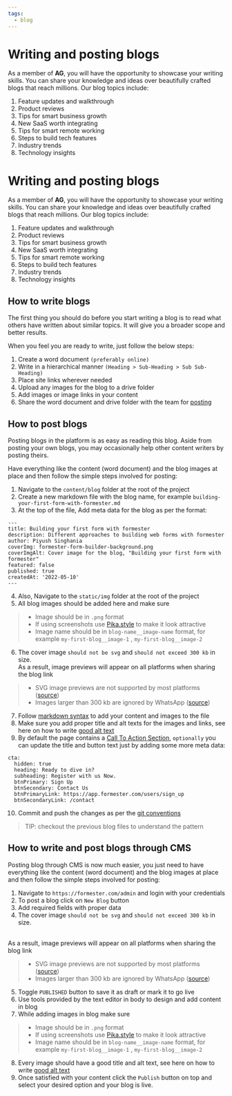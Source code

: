 ```yaml
---
tags:
  - blog
---
```


# Writing and posting blogs

As a member of **AG**, you will have the opportunity to showcase your writing skills. You can share your knowledge and ideas over beautifully crafted blogs that reach millions. Our blog topics include:

1. Feature updates and walkthrough
1. Product reviews
1. Tips for smart business growth
1. New SaaS worth integrating
1. Tips for smart remote working
1. Steps to build tech features
1. Industry trends
1. Technology insights

# Writing and posting blogs

As a member of **AG**, you will have the opportunity to showcase your writing skills. You can share your knowledge and ideas over beautifully crafted blogs that reach millions. Our blog topics include:

1. Feature updates and walkthrough
1. Product reviews
1. Tips for smart business growth
1. New SaaS worth integrating
1. Tips for smart remote working
1. Steps to build tech features
1. Industry trends
1. Technology insights

## How to write blogs

The first thing you should do before you start writing a blog is to read what others have written about similar topics. It will give you a broader scope and better results.

When you feel you are ready to write, just follow the below steps:

1. Create a word document `(preferably online)`
1. Write in a hierarchical manner `(Heading > Sub-Heading > Sub Sub-Heading)`
1. Place site links wherever needed
1. Upload any images for the blog to a drive folder
1. Add images or image links in your content
1. Share the word document and drive folder with the team for [posting](#how-to-post-blogs)

## How to post blogs

Posting blogs in the platform is as easy as reading this blog. Aside from posting your own blogs, you may occasionally help other content writers by posting theirs.

Have everything like the content (word document) and the blog images at place and then follow the simple steps involved for posting:

1. Navigate to the `content/blog` folder at the root of the project
2. Create a new markdown file with the blog name, for example `building-your-first-form-with-formester.md`
3. At the top of the file, Add meta data for the blog as per the format:

```
---
title: Building your first form with formester
description: Different approaches to building web forms with formester
author: Piyush Singhania
coverImg: formester-form-builder-background.png
coverImgAlt: Cover image for the blog, "Building your first form with formester"
featured: false
published: true
createdAt: '2022-05-10'
---
```

4. Also, Navigate to the `static/img` folder at the root of the project
5. All blog images should be added here and make sure
 > - Image should be in `.png` format
 > - If using screenshots use [Pika.style](https://stackoverflow.com/questions/21636503/use-svg-as-ogimage) to make it look attractive
 > - Image name should be in `blog-name__image-name` format, for example `my-first-blog__image-1` , `my-first-blog__image-2`
6. The cover image `should not be svg` and `should not exceed 300 kb` in size. <br>
As a result, image previews will appear on all platforms when sharing the blog link
> - SVG image previews are not supported by most platforms ([source](https://stackoverflow.com/questions/21636503/use-svg-as-ogimage))
> - Images larger than 300 kb are ignored by WhatsApp ([source](https://help.branch.io/faq/docs/why-are-some-quick-link-thumbnails-not-shown-in-whatsapp))
7. Follow [markdown syntax](https://www.markdownguide.org/basic-syntax/ "Basic Markdown Syntax") to add your content and images to the file
8. Make sure you add proper title and alt texts for the images and links, see here on how to write [good alt text](https://www.semrush.com/blog/alt-text/)
9. By default the page contains a [Call To Action Section](https://formester.com/blog/best-online-form-builders#:~:text=online%20form%20builders.-,Ready%20to%20dive%20in%3F,-Register%20with%20us), `optionally` you can update the title and button text just by adding some more meta data:

```
cta:
  hidden: true
  heading: Ready to dive in?
  subheading: Register with us Now.
  btnPrimary: Sign Up
  btnSecondary: Contact Us
  btnPrimaryLink: https://app.formester.com/users/sign_up
  btnSecondaryLink: /contact
```

10. Commit and push the changes as per the [git conventions](./the-git-flow.md)

> TIP: checkout the previous blog files to understand the pattern

## How to write and post blogs through CMS

Posting blog through CMS is now much easier, you just need to have everything like the content (word document) and the blog images at place and then follow the simple steps involved for posting:

1. Navigate to `https://formester.com/admin` and login with your credentials 
2. To post a blog click on `New Blog` button 
3. Add required fields with proper data
4. The cover image `should not be svg` and `should not exceed 300 kb` in size.
<br>
As a result, image previews will appear on all platforms when sharing the blog link

> - SVG image previews are not supported by most platforms ([source](https://stackoverflow.com/questions/21636503/use-svg-as-ogimage))
> - Images larger than 300 kb are ignored by WhatsApp ([source](https://help.branch.io/faq/docs/why-are-some-quick-link-thumbnails-not-shown-in-whatsapp)) 
5. Toggle `PUBLISHED` button to save it as draft or mark it to go live
6. Use tools provided by the text editor in body to design and add content in blog
7. While adding images in blog make sure
 > - Image should be in `.png` format
 > - If using screenshots use [Pika.style](https://stackoverflow.com/questions/21636503/use-svg-as-ogimage) to make it look attractive
 > - Image name should be in `blog-name__image-name` format, for example `my-first-blog__image-1` , `my-first-blog__image-2` 
8. Every image should have a good title and alt text, see here on how to write [good alt text](https://www.semrush.com/blog/alt-text/)
9. Once satisfied with your content click the `Publish` button on top and select your desired option and your blog is live.
